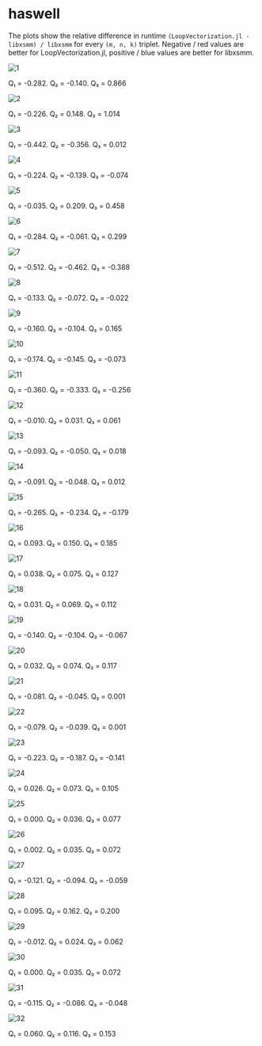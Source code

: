 # haswell

The plots show the relative difference in runtime `(LoopVectorization.jl - libxsmm) / libxsmm` for every `(m, n, k)` triplet. Negative / red values are better for LoopVectorization.jl, positive / blue values are better for libxsmm.

![1](../assets/haswell/plot_1.png)

Q₁ = -0.282.  Q₂ = -0.140.  Q₃ = 0.866

![2](../assets/haswell/plot_2.png)

Q₁ = -0.226.  Q₂ = 0.148.  Q₃ = 1.014

![3](../assets/haswell/plot_3.png)

Q₁ = -0.442.  Q₂ = -0.356.  Q₃ = 0.012

![4](../assets/haswell/plot_4.png)

Q₁ = -0.224.  Q₂ = -0.139.  Q₃ = -0.074

![5](../assets/haswell/plot_5.png)

Q₁ = -0.035.  Q₂ = 0.209.  Q₃ = 0.458

![6](../assets/haswell/plot_6.png)

Q₁ = -0.284.  Q₂ = -0.061.  Q₃ = 0.299

![7](../assets/haswell/plot_7.png)

Q₁ = -0.512.  Q₂ = -0.462.  Q₃ = -0.388

![8](../assets/haswell/plot_8.png)

Q₁ = -0.133.  Q₂ = -0.072.  Q₃ = -0.022

![9](../assets/haswell/plot_9.png)

Q₁ = -0.160.  Q₂ = -0.104.  Q₃ = 0.165

![10](../assets/haswell/plot_10.png)

Q₁ = -0.174.  Q₂ = -0.145.  Q₃ = -0.073

![11](../assets/haswell/plot_11.png)

Q₁ = -0.360.  Q₂ = -0.333.  Q₃ = -0.256

![12](../assets/haswell/plot_12.png)

Q₁ = -0.010.  Q₂ = 0.031.  Q₃ = 0.061

![13](../assets/haswell/plot_13.png)

Q₁ = -0.093.  Q₂ = -0.050.  Q₃ = 0.018

![14](../assets/haswell/plot_14.png)

Q₁ = -0.091.  Q₂ = -0.048.  Q₃ = 0.012

![15](../assets/haswell/plot_15.png)

Q₁ = -0.265.  Q₂ = -0.234.  Q₃ = -0.179

![16](../assets/haswell/plot_16.png)

Q₁ = 0.093.  Q₂ = 0.150.  Q₃ = 0.185

![17](../assets/haswell/plot_17.png)

Q₁ = 0.038.  Q₂ = 0.075.  Q₃ = 0.127

![18](../assets/haswell/plot_18.png)

Q₁ = 0.031.  Q₂ = 0.069.  Q₃ = 0.112

![19](../assets/haswell/plot_19.png)

Q₁ = -0.140.  Q₂ = -0.104.  Q₃ = -0.067

![20](../assets/haswell/plot_20.png)

Q₁ = 0.032.  Q₂ = 0.074.  Q₃ = 0.117

![21](../assets/haswell/plot_21.png)

Q₁ = -0.081.  Q₂ = -0.045.  Q₃ = 0.001

![22](../assets/haswell/plot_22.png)

Q₁ = -0.079.  Q₂ = -0.039.  Q₃ = 0.001

![23](../assets/haswell/plot_23.png)

Q₁ = -0.223.  Q₂ = -0.187.  Q₃ = -0.141

![24](../assets/haswell/plot_24.png)

Q₁ = 0.026.  Q₂ = 0.073.  Q₃ = 0.105

![25](../assets/haswell/plot_25.png)

Q₁ = 0.000.  Q₂ = 0.036.  Q₃ = 0.077

![26](../assets/haswell/plot_26.png)

Q₁ = 0.002.  Q₂ = 0.035.  Q₃ = 0.072

![27](../assets/haswell/plot_27.png)

Q₁ = -0.121.  Q₂ = -0.094.  Q₃ = -0.059

![28](../assets/haswell/plot_28.png)

Q₁ = 0.095.  Q₂ = 0.162.  Q₃ = 0.200

![29](../assets/haswell/plot_29.png)

Q₁ = -0.012.  Q₂ = 0.024.  Q₃ = 0.062

![30](../assets/haswell/plot_30.png)

Q₁ = 0.000.  Q₂ = 0.035.  Q₃ = 0.072

![31](../assets/haswell/plot_31.png)

Q₁ = -0.115.  Q₂ = -0.086.  Q₃ = -0.048

![32](../assets/haswell/plot_32.png)

Q₁ = 0.060.  Q₂ = 0.116.  Q₃ = 0.153

